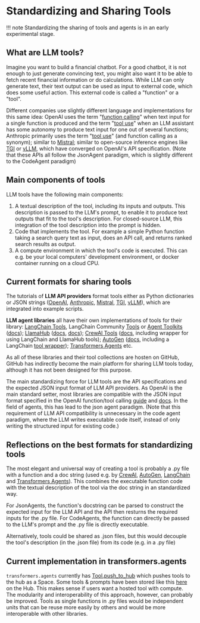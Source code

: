 # Standardizing and Sharing Tools

!!! note
    Standardizing the sharing of tools and agents is in an early experimental stage.

## What are LLM tools?

Imagine you want to build a financial chatbot. For a good chatbot, it is not enough to just generate convincing text, you might also want it to be able to fetch recent financial information or do calculations. While LLM can only generate text, their text output can be used as input to external code, which does some useful action. This external code is called a "function" or a "tool".

Different companies use slightly different language and implementations for this same idea: OpenAI uses the term "[function calling](https://platform.openai.com/docs/guides/function-calling)" when text input for a single function is produced and the term "[tool use](https://platform.openai.com/docs/assistants/tools)" when an LLM assistant has some autonomy to produce text input for one out of several functions; Anthropic primarily uses the term "[tool use](https://docs.anthropic.com/en/docs/build-with-claude/tool-use)" (and function calling as a synonym); similar to [Mistral](https://docs.mistral.ai/capabilities/function_calling/); similar to open-source inference engines like [TGI](https://huggingface.co/docs/text-generation-inference/basic_tutorials/using_guidance) or [vLLM](https://docs.vllm.ai/en/v0.6.0/serving/openai_compatible_server.html#tool-calling-in-the-chat-completion-api), which have converged on OpenAI's API specification. (Note that these APIs all follow the JsonAgent paradigm, which is slightly different to the CodeAgent paradigm)


## Main components of tools

LLM tools have the following main components: 

1. A textual description of the tool, including its inputs and outputs. This description is passed to the LLM's prompt, to enable it to produce text outputs that fit to the tool's description. For closed-source LLM, this integration of the tool description into the prompt is hidden. 
2. Code that implements the tool. For example a simple Python function taking a search query text as input, does an API call, and returns ranked search results as output. 
3. A compute environment in which the tool's code is executed. This can e.g. be your local computers' development environment, or docker container running on a cloud CPU. 


## Current formats for sharing tools

The tutorials of **LLM API providers** format tools either as Python dictionaries or JSON strings ([OpenAI](https://platform.openai.com/docs/guides/function-calling), [Anthropic](https://docs.anthropic.com/en/docs/build-with-claude/tool-use), [Mistral](https://docs.mistral.ai/capabilities/function_calling/), [TGI](https://huggingface.co/docs/text-generation-inference/basic_tutorials/using_guidance#tools-and-functions-), [vLLM](https://docs.vllm.ai/en/stable/getting_started/examples/offline_chat_with_tools.html)), which are integrated into example scripts.

**LLM agent libraries** all have their own implementations of tools for their library: [LangChain Tools](https://github.com/langchain-ai/langchain/tree/master/libs/langchain/langchain/tools), LangChain Community [Tools](https://github.com/langchain-ai/langchain/tree/master/libs/community/langchain_community/tools) or [Agent Toolkits](https://github.com/langchain-ai/langchain/tree/a83357dc5ab5fcbed8c2dd7606e9ce763e48d194/libs/community/langchain_community/agent_toolkits) ([docs](https://python.langchain.com/docs/how_to/#tools)); [LlamaHub](https://llamahub.ai/?tab=tools) ([docs](https://docs.llamaindex.ai/en/stable/understanding/agent/tools/), [docs](https://docs.llamaindex.ai/en/stable/module_guides/deploying/agents/tools/)); [CrewAI Tools](https://github.com/crewAIInc/crewAI-tools) ([docs](https://docs.crewai.com/concepts/tools), including wrapper for using LangChain and LlamaHub tools); [AutoGen](https://github.com/microsoft/autogen/tree/main/python/packages/autogen-core/src/autogen_core/components/tools) ([docs](https://microsoft.github.io/autogen/dev//user-guide/core-user-guide/framework/tools.html), including a LangChain [tool wrapper](https://github.com/microsoft/autogen/tree/main/python/packages/autogen-ext/src/autogen_ext/tools)); [Transformers Agents](https://github.com/huggingface/transformers/tree/main/src/transformers/agents) etc.

As all of these libraries and their tool collections are hosten on GitHub, GitHub has indirectly become the main platform for sharing LLM tools today, although it has not been designed for this purpose. 

The main standardizing force for LLM tools are the API specifications and the expected JSON input format of LLM API providers. As OpenAI is the main standard setter, most libraries are compatible with the JSON input format specified in the OpenAI function/tool calling [guide](https://platform.openai.com/docs/guides/function-calling) and [docs](https://platform.openai.com/docs/api-reference/chat/create#chat-create-tools). In the field of agents, this has lead to the json agent paradigm. (Note that this requirement of LLM API compatibility is unnecessary in the code agent paradigm, where the LLM writes executable code itself, instead of only writing the structured input for existing code.)


## Reflections on the best formats for standardizing tools

The most elegant and universal way of creating a tool is probably a .py file with a function and a doc string (used e.g. by [CrewAI](https://docs.crewai.com/concepts/tools#creating-your-own-tools), [AutoGen](https://microsoft.github.io/autogen/0.2/docs/tutorial/tool-use/#tool-schema), [LangChain](https://python.langchain.com/docs/how_to/custom_tools/) and [Transformers Agents](https://huggingface.co/docs/transformers/en/agents#create-a-new-tool)). This combines the executable function code with the textual description of the tool via the doc string in an standardized way. 

For JsonAgents, the function's docstring can be parsed to construct the expected input for the LLM API and the API then resturns the required inputs for the .py file.
For CodeAgents, the function can directly be passed to the LLM's prompt and the .py file is directly executable.  

Alternatively, tools could be shared as .json files, but this would decouple the tool's description (in the .json file) from its code (e.g. in a .py file)


## Current implementation in transformers.agents

`transformers.agents` currently has [Tool.push_to_hub](https://huggingface.co/docs/transformers/v4.45.2/en/main_classes/agent#transformers.Tool.push_to_hub) which pushes tools to the hub as a Space. Some tools & prompts have been stored like this [here](https://huggingface.co/huggingface-tools) on the Hub. This makes sense if users want a hosted tool with compute. The modularity and interoperability of this approach, however, can probably be improved. Tools as single functions in .py files would be independent units that can be reuse more easily by others and would be more interoperable with other libraries. 






<!--

## illustration of a mapping/translation from a Python function with docstring to JSON input in OpenAI format
(for JSON agents)

### Schema
```json
{
  "type": "function",
  "function": {
    "name": "get_stock_price",
    "parameters": {
        "type": "object", 
        "properties": {
            "ticker": {
                "type": "string", 
                "description": "The stock ticker symbol for the company whose current stock price you want to retrieve. For example, 'AAPL' for Apple Inc."
            }
        },
        "required": ["ticker"],
        "additionalProperties": false
    }
  }
}
```

### Implementation
```python
def get_stock_price(ticker: str) -> float:
    """
    Retrieve the current stock price for a given ticker symbol.
    
    Args:
        ticker (str): The stock ticker symbol for the company whose current stock price you want to retrieve. For example, 'AAPL' for Apple Inc.
        
    Returns:
        float: The current stock price
    """
    try:
        import yfinance as yf
        stock = yf.Ticker(ticker)
        current_price = stock.info['regularMarketPrice']
        return current_price
    except Exception as e:
        raise ValueError(f"Could not retrieve stock price for {ticker}: {str(e)}")
```

### Schema-Implementation Mapping

| Schema Element | Implementation Element |
|----------------|------------------------|
| `"function": "get_stock_price"` | `def get_stock_price()` |
| `"type": "string"` | `ticker: str` |
| `"description"` | Function docstring |


-->

